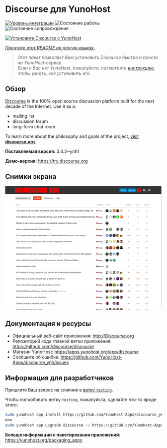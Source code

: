 <!--
Важно: этот README был автоматически сгенерирован <https://github.com/YunoHost/apps/tree/master/tools/readme_generator>
Он НЕ ДОЛЖЕН редактироваться вручную.
-->

# Discourse для YunoHost

[![Уровень интеграции](https://apps.yunohost.org/badge/integration/discourse)](https://ci-apps.yunohost.org/ci/apps/discourse/)
![Состояние работы](https://apps.yunohost.org/badge/state/discourse)
![Состояние сопровождения](https://apps.yunohost.org/badge/maintained/discourse)

[![Установите Discourse с YunoHost](https://install-app.yunohost.org/install-with-yunohost.svg)](https://install-app.yunohost.org/?app=discourse)

*[Прочтите этот README на других языках.](./ALL_README.md)*

> *Этот пакет позволяет Вам установить Discourse быстро и просто на YunoHost-сервер.*  
> *Если у Вас нет YunoHost, пожалуйста, посмотрите [инструкцию](https://yunohost.org/install), чтобы узнать, как установить его.*

## Обзор

[Discourse](http://www.discourse.org) is the 100% open source discussion platform built for the next decade of the Internet. Use it as a:

- mailing list
- discussion forum
- long-form chat room

To learn more about the philosophy and goals of the project, [visit **discourse.org**](http://www.discourse.org).


**Поставляемая версия:** 3.4.2~ynh1

**Демо-версия:** <https://try.discourse.org>

## Снимки экрана

![Снимок экрана Discourse](./doc/screenshots/screenshot.png)

## Документация и ресурсы

- Официальный веб-сайт приложения: <http://Discourse.org>
- Репозиторий кода главной ветки приложения: <https://github.com/discourse/discourse>
- Магазин YunoHost: <https://apps.yunohost.org/app/discourse>
- Сообщите об ошибке: <https://github.com/YunoHost-Apps/discourse_ynh/issues>

## Информация для разработчиков

Пришлите Ваш запрос на слияние в [ветку `testing`](https://github.com/YunoHost-Apps/discourse_ynh/tree/testing).

Чтобы попробовать ветку `testing`, пожалуйста, сделайте что-то вроде этого:

```bash
sudo yunohost app install https://github.com/YunoHost-Apps/discourse_ynh/tree/testing --debug
или
sudo yunohost app upgrade discourse -u https://github.com/YunoHost-Apps/discourse_ynh/tree/testing --debug
```

**Больше информации о пакетировании приложений:** <https://yunohost.org/packaging_apps>

